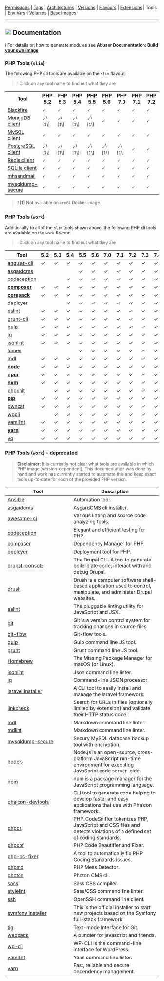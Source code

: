 [Permissions](syncronize-file-permissions.md) |
[Tags](docker-tags.md) |
[Architectures](supported-architectures.md) |
[Versions](php-versions.md) |
[Flavours](flavours.md) |
[Extensions](php-modules.md) |
Tools |
[Env Vars](docker-env-variables.md) |
[Volumes](docker-volumes.md) |
[Base Images](base-images.md)

---

<h2><img name="Documentation" title="Documentation" width="20" src="https://github.com/devilbox/artwork/raw/master/submissions_logo/cytopia/01/png/logo_64_trans.png"> Documentation</h2>


:information_source: For details on how to generate modules see **[Abuser Documentation: Build your own image](../doc/abuser/README.md)**<br/>


### PHP Tools (`slim`)

The following PHP cli tools are available on the `slim` flavour:

> :information_source: Click on any tool name to find out what they are

<table>
 <tr>
   <th>Tool</th>
   <th>PHP 5.2</th>
   <th>PHP 5.3</th>
   <th>PHP 5.4</th>
   <th>PHP 5.5</th>
   <th>PHP 5.6</th>
   <th>PHP 7.0</th>
   <th>PHP 7.1</th>
   <th>PHP 7.2</th>
   <th>PHP 7.3</th>
   <th>PHP 7.4</th>
   <th>PHP 8.0</th>
   <th>PHP 8.1</th>
   <th>PHP 8.2</th>
 </tr>
 <tr>
  <td><a target="_blank" href="https://blackfire.io/docs/introduction">Blackfire</a></td>
  <td class="tool_slim_blackfire_5.2">🗸</td>
  <td class="tool_slim_blackfire_5.3">🗸</td>
  <td class="tool_slim_blackfire_5.4">🗸</td>
  <td class="tool_slim_blackfire_5.5">🗸</td>
  <td class="tool_slim_blackfire_5.6">🗸</td>
  <td class="tool_slim_blackfire_7.0">🗸</td>
  <td class="tool_slim_blackfire_7.1">🗸</td>
  <td class="tool_slim_blackfire_7.2">🗸</td>
  <td class="tool_slim_blackfire_7.3">🗸</td>
  <td class="tool_slim_blackfire_7.4">🗸</td>
  <td class="tool_slim_blackfire_8.0">🗸</td>
  <td class="tool_slim_blackfire_8.1">🗸</td>
  <td class="tool_slim_blackfire_8.2">🗸</td>
 </tr>
 <tr>
  <td><a target="_blank" href="https://www.mongodb.com/docs/v4.4/mongo/">MongoDB client</a></td>
  <td class="tool_slim_mongo_5.2">🗸<sup>\[1\]</sup></td>
  <td class="tool_slim_mongo_5.3">🗸<sup>\[1\]</sup></td>
  <td class="tool_slim_mongo_5.4">🗸<sup>\[1\]</sup></td>
  <td class="tool_slim_mongo_5.5">🗸<sup>\[1\]</sup></td>
  <td class="tool_slim_mongo_5.6">🗸</td>
  <td class="tool_slim_mongo_7.0">🗸</td>
  <td class="tool_slim_mongo_7.1">🗸</td>
  <td class="tool_slim_mongo_7.2">🗸</td>
  <td class="tool_slim_mongo_7.3">🗸</td>
  <td class="tool_slim_mongo_7.4">🗸</td>
  <td class="tool_slim_mongo_8.0">🗸</td>
  <td class="tool_slim_mongo_8.1">🗸</td>
  <td class="tool_slim_mongo_8.2">🗸</td>
 </tr>
 <tr>
  <td><a target="_blank" href="https://dev.mysql.com/doc/refman/8.0/en/mysql.html">MySQL client</a></td>
  <td class="tool_slim_mysql_5.2">🗸</td>
  <td class="tool_slim_mysql_5.3">🗸</td>
  <td class="tool_slim_mysql_5.4">🗸</td>
  <td class="tool_slim_mysql_5.5">🗸</td>
  <td class="tool_slim_mysql_5.6">🗸</td>
  <td class="tool_slim_mysql_7.0">🗸</td>
  <td class="tool_slim_mysql_7.1">🗸</td>
  <td class="tool_slim_mysql_7.2">🗸</td>
  <td class="tool_slim_mysql_7.3">🗸</td>
  <td class="tool_slim_mysql_7.4">🗸</td>
  <td class="tool_slim_mysql_8.0">🗸</td>
  <td class="tool_slim_mysql_8.1">🗸</td>
  <td class="tool_slim_mysql_8.2">🗸</td>
 </tr>
 <tr>
  <td><a target="_blank" href="https://www.postgresql.org/docs/current/reference-client.html">PostgreSQL client</a></td>
  <td class="tool_slim_pgsql_5.2">🗸<sup>\[1\]</sup></td>
  <td class="tool_slim_pgsql_5.3">🗸<sup>\[1\]</sup></td>
  <td class="tool_slim_pgsql_5.4">🗸<sup>\[1\]</sup></td>
  <td class="tool_slim_pgsql_5.5">🗸<sup>\[1\]</sup></td>
  <td class="tool_slim_pgsql_5.6">🗸<sup>\[1\]</sup></td>
  <td class="tool_slim_pgsql_7.0">🗸<sup>\[1\]</sup></td>
  <td class="tool_slim_pgsql_7.1">🗸</td>
  <td class="tool_slim_pgsql_7.2">🗸</td>
  <td class="tool_slim_pgsql_7.3">🗸</td>
  <td class="tool_slim_pgsql_7.4">🗸</td>
  <td class="tool_slim_pgsql_8.0">🗸</td>
  <td class="tool_slim_pgsql_8.1">🗸</td>
  <td class="tool_slim_pgsql_8.2">🗸</td>
 </tr>
 <tr>
  <td><a target="_blank" href="https://redis.io/docs/manual/cli/">Redis client</a></td>
  <td class="tool_slim_redis_5.2">🗸</td>
  <td class="tool_slim_redis_5.3">🗸</td>
  <td class="tool_slim_redis_5.4">🗸</td>
  <td class="tool_slim_redis_5.5">🗸</td>
  <td class="tool_slim_redis_5.6">🗸</td>
  <td class="tool_slim_redis_7.0">🗸</td>
  <td class="tool_slim_redis_7.1">🗸</td>
  <td class="tool_slim_redis_7.2">🗸</td>
  <td class="tool_slim_redis_7.3">🗸</td>
  <td class="tool_slim_redis_7.4">🗸</td>
  <td class="tool_slim_redis_8.0">🗸</td>
  <td class="tool_slim_redis_8.1">🗸</td>
  <td class="tool_slim_redis_8.2">🗸</td>
 </tr>
 <tr>
  <td><a target="_blank" href="https://www.sqlite.org/cli.html">SQLite client</a></td>
  <td class="tool_slim_sqlite_5.2">🗸</td>
  <td class="tool_slim_sqlite_5.3">🗸</td>
  <td class="tool_slim_sqlite_5.4">🗸</td>
  <td class="tool_slim_sqlite_5.5">🗸</td>
  <td class="tool_slim_sqlite_5.6">🗸</td>
  <td class="tool_slim_sqlite_7.0">🗸</td>
  <td class="tool_slim_sqlite_7.1">🗸</td>
  <td class="tool_slim_sqlite_7.2">🗸</td>
  <td class="tool_slim_sqlite_7.3">🗸</td>
  <td class="tool_slim_sqlite_7.4">🗸</td>
  <td class="tool_slim_sqlite_8.0">🗸</td>
  <td class="tool_slim_sqlite_8.1">🗸</td>
  <td class="tool_slim_sqlite_8.2">🗸</td>
 </tr>
 <tr>
  <td><a target="_blank" href="https://github.com/devilbox/mhsendmail/">mhsendmail</a></td>
  <td class="tool_slim_mhsendmail_5.2">🗸</td>
  <td class="tool_slim_mhsendmail_5.3">🗸</td>
  <td class="tool_slim_mhsendmail_5.4">🗸</td>
  <td class="tool_slim_mhsendmail_5.5">🗸</td>
  <td class="tool_slim_mhsendmail_5.6">🗸</td>
  <td class="tool_slim_mhsendmail_7.0">🗸</td>
  <td class="tool_slim_mhsendmail_7.1">🗸</td>
  <td class="tool_slim_mhsendmail_7.2">🗸</td>
  <td class="tool_slim_mhsendmail_7.3">🗸</td>
  <td class="tool_slim_mhsendmail_7.4">🗸</td>
  <td class="tool_slim_mhsendmail_8.0">🗸</td>
  <td class="tool_slim_mhsendmail_8.1">🗸</td>
  <td class="tool_slim_mhsendmail_8.2">🗸</td>
 </tr>
 <tr>
  <td><a target="_blank" href="https://mysqldump-secure.org/">mysqldump-secure</a></td>
  <td class="tool_slim_mysqldump_secure_5.2">🗸</td>
  <td class="tool_slim_mysqldump_secure_5.3">🗸</td>
  <td class="tool_slim_mysqldump_secure_5.4">🗸</td>
  <td class="tool_slim_mysqldump_secure_5.5">🗸</td>
  <td class="tool_slim_mysqldump_secure_5.6">🗸</td>
  <td class="tool_slim_mysqldump_secure_7.0">🗸</td>
  <td class="tool_slim_mysqldump_secure_7.1">🗸</td>
  <td class="tool_slim_mysqldump_secure_7.2">🗸</td>
  <td class="tool_slim_mysqldump_secure_7.3">🗸</td>
  <td class="tool_slim_mysqldump_secure_7.4">🗸</td>
  <td class="tool_slim_mysqldump_secure_8.0">🗸</td>
  <td class="tool_slim_mysqldump_secure_8.1">🗸</td>
  <td class="tool_slim_mysqldump_secure_8.2">🗸</td>
 </tr>
</table>

> :exclamation: **\[1\]** Not available on `arm64` Docker image.



### PHP Tools (`work`)

Additionally to all of the `slim` tools shown above, the following PHP cli tools are available on the `work` flavour:

> :information_source: Click on any tool name to find out what they are


<!-- TOOLS_WORK_START -->

| Tool                               | 5.2 | 5.3 | 5.4 | 5.5 | 5.6 | 7.0 | 7.1 | 7.2 | 7.3 | 7.4 | 8.0 | 8.1 | 8.2 |
|------------------------------------|-----|-----|-----|-----|-----|-----|-----|-----|-----|-----|-----|-----|-----|
| [angular-cli][lnk_angular-cli]     |  ✓  |  ✓  |  ✓  |  ✓  |  ✓  |  ✓  |  ✓  |  ✓  |  ✓  |  ✓  |  ✓  |  ✓  |  ✓  |
| [asgardcms][lnk_asgardcms]         |     |     |     |  ✓  |  ✓  |  ✓  |  ✓  |  ✓  |  ✓  |  ✓  |  ✓  |  ✓  |  ✓  |
| [codeception][lnk_codeception]     |     |     |  ✓  |  ✓  |  ✓  |  ✓  |  ✓  |  ✓  |  ✓  |  ✓  |  ✓  |  ✓  |  ✓  |
| [**composer**][lnk_**composer**]   |  ✓  |  ✓  |  ✓  |  ✓  |  ✓  |  ✓  |  ✓  |  ✓  |  ✓  |  ✓  |  ✓  |  ✓  |  ✓  |
| [**corepack**][lnk_**corepack**]   |  ✓  |  ✓  |  ✓  |  ✓  |  ✓  |  ✓  |  ✓  |  ✓  |  ✓  |  ✓  |  ✓  |  ✓  |  ✓  |
| [deployer][lnk_deployer]           |     |     |  ✓  |  ✓  |  ✓  |  ✓  |  ✓  |  ✓  |  ✓  |  ✓  |  ✓  |  ✓  |  ✓  |
| [eslint][lnk_eslint]               |  ✓  |  ✓  |  ✓  |  ✓  |  ✓  |  ✓  |  ✓  |  ✓  |  ✓  |  ✓  |  ✓  |  ✓  |  ✓  |
| [grunt-cli][lnk_grunt-cli]         |  ✓  |  ✓  |  ✓  |  ✓  |  ✓  |  ✓  |  ✓  |  ✓  |  ✓  |  ✓  |  ✓  |  ✓  |  ✓  |
| [gulp][lnk_gulp]                   |  ✓  |  ✓  |  ✓  |  ✓  |  ✓  |  ✓  |  ✓  |  ✓  |  ✓  |  ✓  |  ✓  |  ✓  |  ✓  |
| [jq][lnk_jq]                       |  ✓  |  ✓  |  ✓  |  ✓  |  ✓  |  ✓  |  ✓  |  ✓  |  ✓  |  ✓  |  ✓  |  ✓  |  ✓  |
| [jsonlint][lnk_jsonlint]           |  ✓  |  ✓  |  ✓  |  ✓  |  ✓  |  ✓  |  ✓  |  ✓  |  ✓  |  ✓  |  ✓  |  ✓  |  ✓  |
| [lumen][lnk_lumen]                 |     |     |     |  ✓  |  ✓  |  ✓  |  ✓  |  ✓  |  ✓  |  ✓  |  ✓  |  ✓  |  ✓  |
| [mdl][lnk_mdl]                     |  ✓  |  ✓  |  ✓  |  ✓  |  ✓  |  ✓  |  ✓  |  ✓  |  ✓  |  ✓  |  ✓  |  ✓  |  ✓  |
| [**node**][lnk_**node**]           |  ✓  |  ✓  |  ✓  |  ✓  |  ✓  |  ✓  |  ✓  |  ✓  |  ✓  |  ✓  |  ✓  |  ✓  |  ✓  |
| [**npm**][lnk_**npm**]             |  ✓  |  ✓  |  ✓  |  ✓  |  ✓  |  ✓  |  ✓  |  ✓  |  ✓  |  ✓  |  ✓  |  ✓  |  ✓  |
| [**nvm**][lnk_**nvm**]             |  ✓  |  ✓  |  ✓  |  ✓  |  ✓  |  ✓  |  ✓  |  ✓  |  ✓  |  ✓  |  ✓  |  ✓  |  ✓  |
| [phpunit][lnk_phpunit]             |     |  ✓  |  ✓  |  ✓  |  ✓  |  ✓  |  ✓  |  ✓  |  ✓  |  ✓  |  ✓  |  ✓  |  ✓  |
| [**pip**][lnk_**pip**]             |  ✓  |  ✓  |  ✓  |  ✓  |  ✓  |  ✓  |  ✓  |  ✓  |  ✓  |  ✓  |  ✓  |  ✓  |  ✓  |
| [pwncat][lnk_pwncat]               |  ✓  |  ✓  |  ✓  |  ✓  |  ✓  |  ✓  |  ✓  |  ✓  |  ✓  |  ✓  |  ✓  |  ✓  |  ✓  |
| [wpcli][lnk_wpcli]                 |     |  ✓  |  ✓  |  ✓  |  ✓  |  ✓  |  ✓  |  ✓  |  ✓  |  ✓  |  ✓  |  ✓  |  ✓  |
| [yamllint][lnk_yamllint]           |  ✓  |  ✓  |  ✓  |  ✓  |  ✓  |  ✓  |  ✓  |  ✓  |  ✓  |  ✓  |  ✓  |  ✓  |  ✓  |
| [**yarn**][lnk_**yarn**]           |  ✓  |  ✓  |  ✓  |  ✓  |  ✓  |  ✓  |  ✓  |  ✓  |  ✓  |  ✓  |  ✓  |  ✓  |  ✓  |
| [yq][lnk_yq]                       |  ✓  |  ✓  |  ✓  |  ✓  |  ✓  |  ✓  |  ✓  |  ✓  |  ✓  |  ✓  |  ✓  |  ✓  |  ✓  |

[lnk_angular-cli]: ../php_tools/angular-cli
[lnk_asgardcms]: ../php_tools/asgardcms
[lnk_codeception]: ../php_tools/codeception
[lnk_**composer**]: ../.ansible/group_vars/all/work-help.yml
[lnk_**corepack**]: ../.ansible/group_vars/all/work-help.yml
[lnk_deployer]: ../php_tools/deployer
[lnk_eslint]: ../php_tools/eslint
[lnk_grunt-cli]: ../php_tools/grunt-cli
[lnk_gulp]: ../php_tools/gulp
[lnk_jq]: ../php_tools/jq
[lnk_jsonlint]: ../php_tools/jsonlint
[lnk_lumen]: ../php_tools/lumen
[lnk_mdl]: ../php_tools/mdl
[lnk_**node**]: ../.ansible/group_vars/all/work-help.yml
[lnk_**npm**]: ../.ansible/group_vars/all/work-help.yml
[lnk_**nvm**]: ../.ansible/group_vars/all/work-help.yml
[lnk_phpunit]: ../php_tools/phpunit
[lnk_**pip**]: ../.ansible/group_vars/all/work-help.yml
[lnk_pwncat]: ../php_tools/pwncat
[lnk_wpcli]: ../php_tools/wpcli
[lnk_yamllint]: ../php_tools/yamllint
[lnk_**yarn**]: ../.ansible/group_vars/all/work-help.yml
[lnk_yq]: ../php_tools/yq

<!-- TOOLS_WORK_END -->


### PHP Tools (`work`) - deprecated

> **Disclaimer:** It is currently not clear what tools are available in which PHP image (version-dependent). This documentation was done by hand and work has currently started to automate this and keep exact tools up-to-date for each of the provided PHP version.

<table>
 <thead>
  <tr>
   <th width="200">Tool</th>
   <th>Description</th>
  </tr>
 </thead>
  <tr>
   <td><a href="https://www.ansible.com/">Ansible</a></td>
   <td>Automation tool.</td>
  </tr>
  <tr>
   <td><a href="https://asgardcms.com/install">asgardcms</a></td>
   <td>AsgardCMS cli installer.</td>
  </tr>
  <tr>
   <td><a href="https://github.com/cytopia/awesome-ci">awesome-ci</a></td>
   <td>Various linting and source code analyzing tools.</td>
  </tr>
  <tr>
   <td><a href="https://codeception.com/">codeception</a></td>
   <td>Elegant and efficient testing for PHP.</td>
  </tr>
  <tr>
   <td><a href="https://getcomposer.org">composer</a></td>
   <td>Dependency Manager for PHP.</td>
  </tr>
  <tr>
   <td><a href="https://deployer.org/">deployer</a></td>
   <td>Deployment tool for PHP.</td>
  </tr>
  <tr>
   <td><a href="https://drupalconsole.com">drupal-console</a></td>
   <td>The Drupal CLI. A tool to generate boilerplate code, interact with and debug Drupal.</td>
  </tr>
  <tr>
   <td><a href="http://www.drush.org">drush</a></td>
   <td>Drush is a computer software shell-based application used to control, manipulate, and administer Drupal websites.</td>
  </tr>
  <tr>
   <td><a href="https://eslint.org">eslint</a></td>
   <td>The pluggable linting utility for JavaScript and JSX.</td>
  </tr>
  <tr>
   <td><a href="https://git-scm.com">git</a></td>
   <td>Git is a version control system for tracking changes in source files.</td>
  </tr>
  <tr>
   <td><a href="https://github.com/nvie/gitflow">git-flow</a></td>
   <td>Git-flow tools.</td>
  </tr>
  <tr>
   <td><a href="https://gulpjs.com/">gulp</a></td>
   <td>Gulp command line JS tool.</td>
  </tr>
  <tr>
   <td><a href="https://gruntjs.com/">grunt</a></td>
   <td>Grunt command line JS tool.</td>
  </tr>
  <tr>
   <td><a href="https://brew.sh/">Homebrew</a></td>
   <td>The Missing Package Manager for macOS (or Linux).</td>
  </tr>
  <tr>
   <td><a href="https://github.com/zaach/jsonlint">jsonlint</a></td>
   <td>Json command line linter.</td>
  </tr>
  <tr>
   <td><a href="https://stedolan.github.io/jq/">jq</a></td>
   <td>Command-line JSON processor.</td>
  </tr>
  <tr>
   <td><a href="https://github.com/laravel/installer">laravel installer</a></td>
   <td>A CLI tool to easily install and manage the laravel framework.</td>
  </tr>
  <tr>
   <td><a href="https://github.com/cytopia/linkcheck">linkcheck</a></td>
   <td>Search for URLs in files (optionally limited by extension) and validate their HTTP status code.</td>
  </tr>
  <tr>
   <td><a href="https://github.com/markdownlint/markdownlint">mdl</a></td>
   <td>Markdown command line linter.</td>
  </tr>
  <tr>
   <td><a href="https://github.com/ChrisWren/mdlint">mdlint</a></td>
   <td>Markdown command line linter.</td>
  </tr>
  <tr>
   <td><a href="https://mysqldump-secure.org">mysqldump-secure</a></td>
   <td>Secury MySQL database backup tool with encryption.</td>
  </tr>
  <tr>
   <td><a href="https://nodejs.org">nodejs</a></td>
   <td>Node.js is an open-source, cross-platform JavaScript run-time environment for executing JavaScript code server-side.</td>
  </tr>
  <tr>
   <td><a href="https://www.npmjs.com">npm</a></td>
   <td>npm is a package manager for the JavaScript programming language.</td>
  </tr>
  <tr>
   <td><a href="https://github.com/phalcon/phalcon-devtools">phalcon-devtools</a></td>
   <td>CLI tool to generate code helping to develop faster and easy applications that use with Phalcon framework.</td>
  </tr>
  <tr>
   <td><a href="https://github.com/squizlabs/PHP_CodeSniffer">phpcs</a></td>
   <td>PHP_CodeSniffer tokenizes PHP, JavaScript and CSS files and detects violations of a defined set of coding standards.</td>
  </tr>
  <tr>
   <td><a href="https://github.com/squizlabs/PHP_CodeSniffer">phpcbf</a></td>
   <td>PHP Code Beautifier and Fixer.</td>
  </tr>
  <tr>
   <td><a href="https://github.com/FriendsOfPHP/PHP-CS-Fixer">php-cs-fixer</a></td>
   <td>A tool to automatically fix PHP Coding Standards issues.</td>
  </tr>
  <tr>
   <td><a href="https://phpmd.org">phpmd</a></td>
   <td>PHP Mess Detector.</td>
  </tr>
  <tr>
   <td><a href="https://photoncms.com/resources/installing">photon</a></td>
   <td>Photon CMS cli.</td>
  </tr>
  <tr>
   <td><a href="http://sass-lang.com/">sass</a></td>
   <td>Sass CSS compiler.</td>
  </tr>
  <tr>
   <td><a href="https://github.com/stylelint/stylelint">stylelint</a></td>
   <td>Sass/CSS command line linter.</td>
  </tr>
  <tr>
   <td><a href="https://www.openssh.com/">ssh</a></td>
   <td>OpenSSH command line client.</td>
  </tr>
  <tr>
   <td><a href="https://github.com/symfony/symfony-installer">symfony installer</a></td>
   <td>This is the official installer to start new projects based on the Symfony full-stack framework.</td>
  </tr>
  <tr>
   <td><a href="https://github.com/jonas/tig">tig</a></td>
   <td>Text-mode Interface for Git.</td>
  </tr>
  <tr>
   <td><a href="https://github.com/webpack/webpack">webpack</a></td>
   <td>A bundler for javascript and friends.</td>
  </tr>
  <tr>
   <td><a href="https://wp-cli.org">wp-cli</a></td>
   <td>WP-CLI is the command-line interface for WordPress.</td>
  </tr>
  <tr>
   <td><a href="https://github.com/adrienverge/yamllint">yamllint</a></td>
   <td>Yaml command line linter.</td>
  </tr>
  <tr>
   <td><a href="https://yarnpkg.com/en">yarn</a></td>
   <td>Fast, reliable and secure dependency management.</td>
  </tr>
 <tbody>
 </tbody>
</table>
